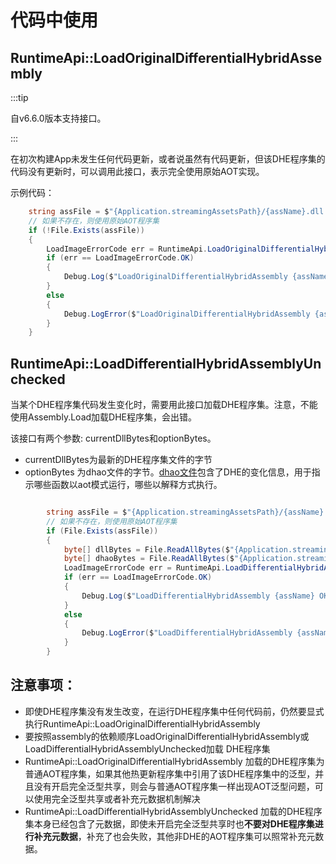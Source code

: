 # 代码中使用


## RuntimeApi::LoadOriginalDifferentialHybridAssembly

:::tip

自v6.6.0版本支持接口。

:::

在初次构建App未发生任何代码更新，或者说虽然有代码更新，但该DHE程序集的代码没有更新时，可以调用此接口，表示完全使用原始AOT实现。


示例代码：

```csharp
    string assFile = $"{Application.streamingAssetsPath}/{assName}.dll.bytes";
    // 如果不存在，则使用原始AOT程序集
    if (!File.Exists(assFile))
    {
        LoadImageErrorCode err = RuntimeApi.LoadOriginalDifferentialHybridAssembly(assName);
        if (err == LoadImageErrorCode.OK)
        {
            Debug.Log($"LoadOriginalDifferentialHybridAssembly {assName} OK");
        }
        else
        {
            Debug.LogError($"LoadOriginalDifferentialHybridAssembly {assName} failed, err={err}");
        }
    }
```


## RuntimeApi::LoadDifferentialHybridAssemblyUnchecked

当某个DHE程序集代码发生变化时，需要用此接口加载DHE程序集。注意，不能使用Assembly.Load加载DHE程序集，会出错。

该接口有两个参数: currentDllBytes和optionBytes。

- currentDllBytes为最新的DHE程序集文件的字节
- optionBytes 为dhao文件的字节。[dhao文件](./dhao)包含了DHE的变化信息，用于指示哪些函数以aot模式运行，哪些以解释方式执行。

```csharp

        string assFile = $"{Application.streamingAssetsPath}/{assName}.dll.bytes";
        // 如果不存在，则使用原始AOT程序集
        if (File.Exists(assFile))
        {
            byte[] dllBytes = File.ReadAllBytes($"{Application.streamingAssetsPath}/{assName}.dll.bytes");
            byte[] dhaoBytes = File.ReadAllBytes($"{Application.streamingAssetsPath}/{assName}.dhao.bytes");
            LoadImageErrorCode err = RuntimeApi.LoadDifferentialHybridAssemblyUnchecked(dllBytes, dhaoBytes);
            if (err == LoadImageErrorCode.OK)
            {
                Debug.Log($"LoadDifferentialHybridAssembly {assName} OK");
            }
            else
            {
                Debug.LogError($"LoadDifferentialHybridAssembly {assName} failed, err={err}");
            }
        }

```


## 注意事项：

- 即使DHE程序集没有发生改变，在运行DHE程序集中任何代码前，仍然要显式执行RuntimeApi::LoadOriginalDifferentialHybridAssembly
- 要按照assembly的依赖顺序LoadOriginalDifferentialHybridAssembly或LoadDifferentialHybridAssemblyUnchecked加载 DHE程序集
- RuntimeApi::LoadOriginalDifferentialHybridAssembly 加载的DHE程序集为普通AOT程序集，如果其他热更新程序集中引用了该DHE程序集中的泛型，并且没有开启完全泛型共享，则会与普通AOT程序集一样出现AOT泛型问题，可以使用完全泛型共享或者补充元数据机制解决
- RuntimeApi::LoadDifferentialHybridAssemblyUnchecked 加载的DHE程序集本身已经包含了元数据，即使未开启完全泛型共享时也**不要对DHE程序集进行补充元数据**，补充了也会失败，其他非DHE的AOT程序集可以照常补充元数据。

